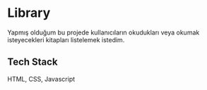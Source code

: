 
# Library

Yapmış olduğum bu projede kullanıcıların okudukları veya okumak isteyecekleri kitapları listelemek istedim.




## Tech Stack

HTML, CSS, Javascript

